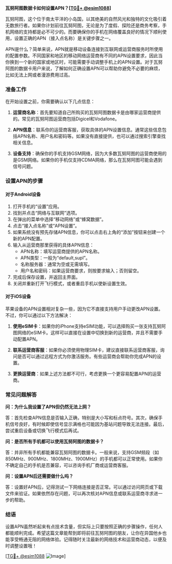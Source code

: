 **瓦努阿图数据卡如何设置APN？[[TG💪+ @esim1088](https://t.me/s/esim1088)]**

瓦努阿图，这个位于南太平洋的小岛国，以其绝美的自然风光和独特的文化吸引着无数旅行者。如果你计划前往瓦努阿图，无论是为了度假、探险还是商务考察，手机网络的支持都是必不可少的。而要确保你的手机在网络覆盖良好的情况下顺利使用，设置正确的APN（接入点名称）是关键步骤之一。

APN是什么？简单来说，APN就是移动设备连接到互联网或运营商服务时所使用的配置参数。不同国家和地区的移动网络运营商有不同的APN设置要求，因此当你换到一个新的国家或地区时，可能需要手动调整手机上的APN设置。对于瓦努阿图的数据卡用户来说，了解如何正确设置APN可以帮助你避免不必要的麻烦，比如无法上网或者漫游费用过高。

### 准备工作

在开始设置之前，你需要确认以下几点信息：

1. **运营商名称**：首先要知道自己所购买的瓦努阿图数据卡是由哪家运营商提供的。常见的瓦努阿图运营商包括Digicel和Vodafone。
   
2. **APN信息**：联系你的运营商客服，获取具体的APN设置信息。通常这些信息包括APN名称、用户名和密码等。如果没有直接提供，也可以通过搜索引擎查找相关信息。

3. **设备支持**：确保你的手机支持GSM网络，因为大多数瓦努阿图的运营商使用的是GSM网络。如果你的手机仅支持CDMA网络，那么在瓦努阿图可能会遇到信号问题。

### 设置APN的步骤

#### 对于Android设备

1. 打开手机的“设置”应用。
2. 找到并点击“网络与互联网”选项。
3. 在弹出的菜单中选择“移动网络”或“蜂窝数据”。
4. 点击“接入点名称”或“APN设置”。
5. 如果系统没有预先存储APN信息，你可以点击右上角的“添加”按钮来创建一个新的APN配置。
6. 输入从运营商那里获得的具体APN信息：
   - APN名称：填写运营商提供的APN名称。
   - APN类型：一般为“default,supl”。
   - 名称服务器：通常为空或无需填写。
   - 用户名和密码：如果运营商要求，则按要求输入；否则留空。
7. 完成后保存设置，并返回主界面。
8. 关闭并重新打开飞行模式，或者重启手机以使新设置生效。

#### 对于iOS设备

苹果设备的APN设置相对复杂一些，因为它不直接支持用户手动更改APN设置。不过，你可以通过以下方法解决：

1. **使用eSIM卡**：如果你的iPhone支持eSIM功能，可以选择购买一张支持瓦努阿图网络的eSIM卡。这样可以直接在设置中切换到新的运营商，并且不需要手动配置APN。
   
2. **联系运营商客服**：如果你必须使用物理SIM卡，建议直接联系运营商客服，询问是否可以通过远程方式为你激活服务。有些运营商会帮助你完成APN的设置。

3. **更换运营商**：如果上述方法都不可行，考虑更换一个更容易配置APN的运营商。

### 常见问题解答

**问：为什么我设置了APN但仍然无法上网？**

答：首先检查APN信息是否输入正确，特别是大小写和标点符号。其次，确保手机信号良好，有时候即使信号显示满格也可能因为基站问题导致无法连接。最后，尝试重启设备或切换飞行模式后再试。

**问：是否所有手机都可以使用瓦努阿图的数据卡？**

答：并非所有手机都能兼容瓦努阿图的数据卡。一般来说，支持GSM频段（如850MHz、900MHz、1800MHz、1900MHz）的手机都可以正常使用。如果你不确定自己的手机是否兼容，可以咨询手机厂商或运营商客服。

**问：设置APN后还需要做什么吗？**

答：设置好APN后，记得测试一下网络连接是否正常。可以通过访问网页或下载文件来验证。如果依然存在问题，可以再次核对APN信息或联系运营商寻求进一步的帮助。

### 结语

设置APN虽然听起来有点技术含量，但实际上只要按照正确的步骤操作，任何人都能顺利完成。希望这篇文章能帮到即将前往瓦努阿图的朋友，让你在异国他乡也能享受畅通无阻的网络体验。记得随时关注最新的网络技术和运营商动态，以便及时调整设置哦！

[[TG💪+ @esim1088](https://t.me/s/esim1088) ![Image](https://i.postimg.cc/4NQfJmqS/Snipaste-2025-05-13-00-14-12.png)]